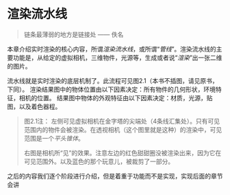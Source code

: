 # 渲染流水线

> 链条最薄弱的地方是链接处 —— 佚名

本章介绍实时渲染的核心内容，所谓*渲染流水线*，或所谓“*管线*”。渲染流水线的主要功能是，从给定的虚拟相机，三维物件，光源等，生成或者说“*渲染*”出一张二维的图片。

流水线就是实时渲染的底层机制了。此流程可见图2.1（本书不插图，请见原书，下同）。
渲染结果图中的物体位置由以下因素决定：所有物件的几何形状，环境特征，相机的位置。
结果图中物体的外观特征由以下因素决定：材质，光源，贴图，以及着色器程。

> 图2.1注：
> 左侧可见虚拟相机在金字塔的尖端处（4条线汇集处）。只有可见范围内的物件会被渲染。在透视相机（这个图里就是这种）的渲染中，可见范围是一个*平头锥体*。
>
> 右图是相机所“见”的效果。注意左边的红色甜甜圈没被渲染出来，因为它在可见范围外。以及蓝色的那个玩意儿，被裁剪了一部分。

之后的内容我们逐个阶段进行介绍，但是着重于功能而不是实现，实现后面的章节会讲